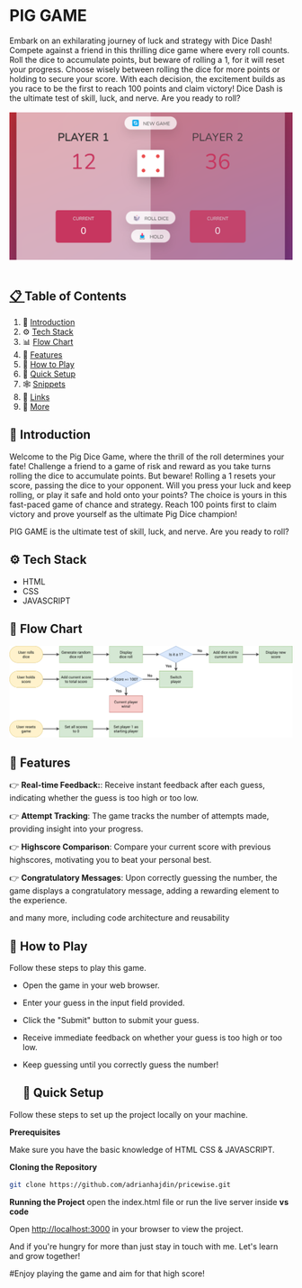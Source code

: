 <div align="center">
     <h1 align="left">PIG GAME</h1>

   <div align="left">
       Embark on an exhilarating journey of luck and strategy with Dice Dash! Compete against a friend in this thrilling dice game 
       where every roll counts. Roll the dice to accumulate points, but beware of rolling a 1, for it will reset your progress. Choose 
       wisely between rolling the dice for more points or holding to secure your score. With each decision, the excitement builds as 
       you race to be the first to reach 100 points and claim victory! Dice Dash is the ultimate test of skill, luck, and nerve. Are 
       you ready to roll?
    </div>
    <br />
    <a href="https://aryan9901.github.io/pig-game/" target="_blank">
      <img src="https://github.com/Aryan9901/pig-game/blob/main/pighome.png"center">
  <br />
  <br />
</div>

## 📋 <a name="table">Table of Contents</a>

1. 🤖 [Introduction](#introduction)
2. ⚙️ [Tech Stack](#tech-stack)
3. 📊 [Flow Chart](#flow-chart)
4. 🔋 [Features](#features)
5. 🤸 [How to Play](#howtoplay)
6. 🤸 [Quick Setup](#quick-setup)
7. 🕸️ [Snippets](#snippets)
8. 🔗 [Links](#links)
9. 🚀 [More](#more)

## <a name="introduction">🤖 Introduction</a>

Welcome to the Pig Dice Game, where the thrill of the roll determines your fate! Challenge a friend to a game of risk and reward as you take turns rolling the dice to accumulate points. But beware! Rolling a 1 resets your score, passing the dice to your opponent. Will you press your luck and keep rolling, or play it safe and hold onto your points? The choice is yours in this fast-paced game of chance and strategy. Reach 100 points first to claim victory and prove yourself as the ultimate Pig Dice champion!

PIG GAME is the ultimate test of skill, luck, and nerve. Are you ready to roll?

## <a name="tech-stack">⚙️ Tech Stack</a>

- HTML
- CSS
- JAVASCRIPT

## <a name="flow-chart">🔋 Flow Chart</a>

![Flow Chart](https://github.com/Aryan9901/pig-game/blob/main/pig-game-flowchart.png)

## <a name="features">🔋 Features</a>

👉 **Real-time Feedback:**: Receive instant feedback after each guess, indicating whether the guess is too high or too low.

👉 **Attempt Tracking**: The game tracks the number of attempts made, providing insight into your progress.

👉 **Highscore Comparison**: Compare your current score with previous highscores, motivating you to beat your personal best.

👉 **Congratulatory Messages**: Upon correctly guessing the number, the game displays a congratulatory message, adding a rewarding element to the experience.

and many more, including code architecture and reusability 

## <a name="howtoplay">🤸 How to Play</a>

Follow these steps to play this game.

- Open the game in your web browser.
- Enter your guess in the input field provided.
- Click the "Submit" button to submit your guess.
- Receive immediate feedback on whether your guess is too high or too low.
- Keep guessing until you correctly guess the number!

  ## <a name="quick-setup">🤸 Quick Setup</a>

Follow these steps to set up the project locally on your machine.

**Prerequisites**

Make sure you have the basic knowledge of HTML CSS & JAVASCRIPT.

**Cloning the Repository**

```bash
git clone https://github.com/adrianhajdin/pricewise.git
```

**Running the Project**
open the index.html file or run the live server inside **vs code**

Open [http://localhost:3000](http://localhost:3000) in your browser to view the project.

And if you're hungry for more than just stay in touch with me. Let's learn and grow together!

#Enjoy playing the game and aim for that high score!
